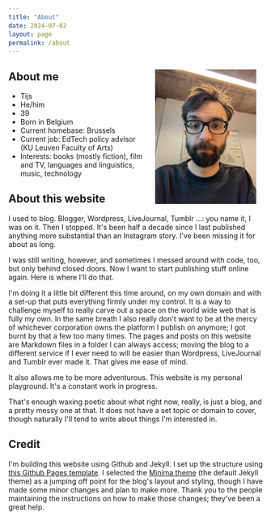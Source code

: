 ```yaml
---
title: "About"
date: 2024-07-02
layout: page
permalink: /about
---
```


<div style="float: right; width: 200px; margin: 0 1em;"><p style="text-align:center;"><img src="docs/assets/images/about.jpg" /></p></div>

## About me
- Tijs
- He/him
- 39
- Born in Belgium
- Current homebase: Brussels
- Current job: EdTech policy advisor (KU Leuven Faculty of Arts)
- Interests: books (mostly fiction), film and TV, languages and linguistics, music, technology

## About this website
I used to blog. Blogger, Wordpress, LiveJournal, Tumblr ...: you name it, I was on it. Then I stopped. It's been half a decade since I last published anything more substantial than an Instagram story. I've been missing it for about as long.

I was still writing, however, and sometimes I messed around with code, too, but only behind closed doors. Now I want to start publishing stuff online again. Here is where I'll do that. 

I'm doing it a little bit different this time around, on my own domain and with a set-up that puts everything firmly under my control. It is a way to challenge myself to really carve out a space on the world wide web that is fully my own. In the same breath I also really don't want to be at the mercy of whichever corporation owns the platform I publish on anymore; I got burnt by that a few too many times. The pages and posts on this website are Markdown files in a folder I can always access; moving the blog to a different service if I ever need to will be easier than Wordpress, LiveJournal and Tumblr ever made it. That gives me ease of mind. 

It also allows me to be more adventurous. This website is my personal playground. It's a constant work in progress. 

That's enough waxing poetic about what right now, really, is just a blog, and a pretty messy one at that. It does not have a set topic or domain to cover, though naturally I'll tend to write about things I'm interested in.

## Credit
I'm building this website using Github and Jekyll. I set up the structure using [this Github Pages template](https://github.com/skills/github-pages). I selected the [Minima theme](https://github.com/jekyll/minima) (the default Jekyll theme) as a jumping off point for the blog's layout and styling, though I have made some minor changes and plan to make more. Thank you to the people maintaining the instructions on how to make those changes; they've been a great help.

